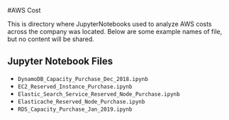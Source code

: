 #AWS Cost

This is directory where JupyterNotebooks used to analyze AWS costs across the company was located.  Below are some example names of file, but no content will be shared.

## Jupyter Notebook Files

- `DynamoDB_Capacity_Purchase_Dec_2018.ipynb`
- `EC2_Reserved_Instance_Purchase.ipynb`
- `Elastic_Search_Service_Reserved_Node_Purchase.ipynb`
- `Elasticache_Reserved_Node_Purchase.ipynb`
- `RDS_Capacity_Purchase_Jan_2019.ipynb`



